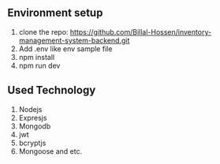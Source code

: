 ## Environment setup
1. clone the repo: https://github.com/Billal-Hossen/inventory-management-system-backend.git
2. Add .env like env sample file
3. npm install
4. npm run dev

## Used Technology
1. Nodejs
2. Expresjs
3. Mongodb
4. jwt
5. bcryptjs
6. Mongoose and etc.


